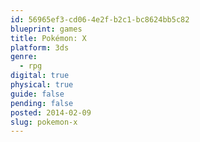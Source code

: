 ```yaml
---
id: 56965ef3-cd06-4e2f-b2c1-bc8624bb5c82
blueprint: games
title: Pokémon: X
platform: 3ds
genre:
  - rpg
digital: true
physical: true
guide: false
pending: false
posted: 2014-02-09
slug: pokemon-x
---
```


